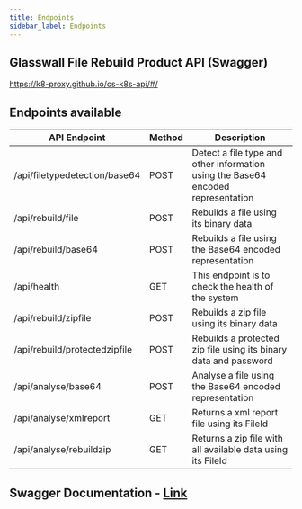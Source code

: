 ```yaml
---
title: Endpoints
sidebar_label: Endpoints
---
```


## Glasswall File Rebuild Product API (Swagger)
https://k8-proxy.github.io/cs-k8s-api/#/

## Endpoints available

| API Endpoint | Method | Description | 
|------|---------|---------    |
| /api/filetypedetection/base64    | POST |  Detect a file type and other information using the Base64 encoded representation|
| /api/rebuild/file    | POST |  Rebuilds a file using its binary data       |
| /api/rebuild/base64   | POST | Rebuilds a file using the Base64 encoded representation |
| /api/health | GET | This endpoint is to check the health of the system|
|/api/rebuild/zipfile|POST|Rebuilds a zip file using its binary data|
|/api/rebuild/protectedzipfile|POST|Rebuilds a protected zip file using its binary data and password|
|/api/analyse/base64|POST|Analyse a file using the Base64 encoded representation|
|/api/analyse/xmlreport|GET|Returns a xml report file using its FileId|
|/api/analyse/rebuildzip|GET|Returns a zip file with all available data using its FileId|

## Swagger Documentation - [ Link ](https://github.com/k8-proxy/cs-k8s-api/blob/refactor/ApiEndpointsDocumentation.md)

